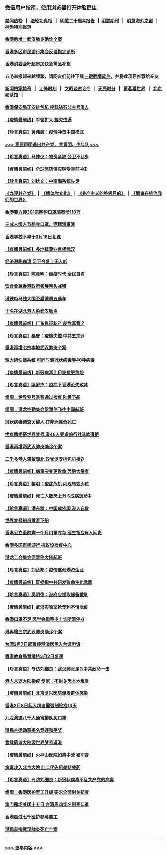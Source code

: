 ### [微信用户指南，使用浏览器打开体验更佳](https://github.com/gfw-breaker/banned-news1/blob/master/indexes/wechat-guide.md?t=0)
#### [禁闻热榜](热点新闻.md?t=0)  &nbsp;&nbsp;|&nbsp;&nbsp; [法轮功真相](https://github.com/gfw-breaker/truth/blob/master/README.md?t=0) &nbsp;&nbsp;|&nbsp;&nbsp; [明慧二十周年报告](https://github.com/gfw-breaker/mh-reports/blob/master/README.md?t=0) &nbsp;&nbsp;|&nbsp;&nbsp;[明慧期刊](https://github.com/gfw-breaker/mh-qikan) &nbsp;&nbsp;|&nbsp;&nbsp; [明慧海外之窗](https://github.com/gfw-breaker/mh-news/blob/master/README.md?t=0) &nbsp;&nbsp;|&nbsp;&nbsp; [神韵特别报道](https://github.com/gfw-breaker/mh-news/blob/master/shenyun.md?t=0)
#### [香港新增一武汉肺炎确诊个案](../pages/nsc415/n11874044.md?t=02172002) 
#### [香港多区市民游行集会反设指定诊所](../pages/nsc415/n11874017.md?t=02172002) 
#### [香港消委会吁超市加快急需品补货](../pages/nsc415/n11874003.md?t=02172002) 
#### 五毛举报越来越频繁，请网友们前往下载 [一键翻墙软件](https://github.com/gfw-breaker/ssr-accounts)，并将此项目推荐给亲友
#### [新闻拍案惊奇](https://github.com/gfw-breaker/banned-news1/blob/master/pages/link4.md) &nbsp;&nbsp;|&nbsp;&nbsp; [江峰时刻](https://github.com/gfw-breaker/banned-news1/blob/master/pages/link4.md) &nbsp;&nbsp;|&nbsp;&nbsp; [文昭谈古论今](https://github.com/gfw-breaker/banned-news1/blob/master/pages/link4.md) &nbsp;&nbsp;|&nbsp;&nbsp; [天亮时分](https://github.com/gfw-breaker/banned-news1/blob/master/pages/link4.md) &nbsp;&nbsp;|&nbsp;&nbsp; [萧茗看世界](https://github.com/gfw-breaker/banned-news1/blob/master/pages/link4.md) &nbsp;&nbsp;|&nbsp;&nbsp; [北京老茶馆](https://github.com/gfw-breaker/banned-news1/blob/master/pages/link4.md) &nbsp;&nbsp;|&nbsp;&nbsp; 
#### [香港保安局正安排包机 接载钻石公主号港人](../pages/nsc415/n11873932.md?t=02172002) 
#### [【疫情最前线】军管扩大 蝗灾进逼](../pages/nsc415/n11873780.md?t=02172002) 
#### [【珍言真语】黄伟豪：疫情冲击中国模式](../pages/nsc415/n11873482.md?t=02172002) 
#### [>>> 我要声明退出共产党、共青团、少年队 <<<](https://github.com/begood0513/goodnews/blob/master/quit/letter.md) 
#### [【珍言真语】马仲仪：物资紧缺 公卫不让步](../pages/nsc415/n11872315.md?t=02172002) 
#### [【疫情最前线】全球医药供应链受空前冲击](../pages/nsc415/n11869614.md?t=02172002) 
#### [【珍言真语】刘达文：中南海系统失灵](../pages/nsc415/n11869465.md?t=02172002) 
#### [《九评共产党》](https://github.com/begood0513/9ping.md/blob/master/README.md) &nbsp;|&nbsp; [《解体党文化》](../../../../jtdwh.md/blob/master/README.md)  &nbsp;|&nbsp; [《共产主义的终极目的》](../../../../gczydzjmd.md/blob/master/README.md) &nbsp;|&nbsp; [《魔鬼在统治我们的世界》](../../../../mgztzwmdsj.md/blob/master/README.md) 
#### [香港警方接301宗网购口罩骗案涉110万](../pages/nsc415/n11867572.md?t=02172002) 
#### [三成人情人节想收口罩、酒精消毒液](../pages/nsc415/n11867523.md?t=02172002) 
#### [香港学校不早于3月16日复课](../pages/nsc415/n11867498.md?t=02172002) 
#### [【疫情最前线】多地殡葬业急援武汉](../pages/nsc415/n11866914.md?t=02172002) 
#### [经济濒临崩溃 习下令复工无人听](../pages/nsc415/n11867269.md?t=02172002) 
#### [【珍言真语】陈竟明：瘟疫时代 全民自救](../pages/nsc415/n11866765.md?t=02172002) 
#### [饮食业冀香港政府领展带头减租](../pages/nsc415/n11864876.md?t=02172002) 
#### [港铁屯马线大围至启德周五通车](../pages/nsc415/n11864842.md?t=02172002) 
#### [十名在湖北港人染武汉肺炎](../pages/nsc415/n11864807.md?t=02172002) 
#### [【疫情最前线】广东急征私产 趁危军管？](../pages/nsc415/n11864205.md?t=02172002) 
#### [【珍言真语】桑普：疫情失控 中共五宗罪](../pages/nsc415/n11864157.md?t=02172002) 
#### [香港再增七宗本地武汉肺炎个案](../pages/nsc415/n11862405.md?t=02172002) 
#### [理大研快筛系统 可同时测冠状病毒等40种病毒](../pages/nsc415/n11862376.md?t=02172002) 
#### [【疫情最前线】新冠病毒比伊波拉更危险](../pages/nsc415/n11862199.md?t=02172002) 
#### [【珍言真语】梁家杰：疫症下香港沦失败城](../pages/nsc415/n11861588.md?t=02172002) 
#### [组图：世界梦号乘客通过检疫 陆续下船](../pages/nsc415/n11858302.md?t=02172002) 
#### [组图：港龙空勤集会促暂停飞往中国航班](../pages/nsc415/n11858190.md?t=02172002) 
#### [冠状病毒调查关键人 在非洲离奇死亡](../pages/nsc415/n11859798.md?t=02172002) 
#### [忧疫情拒搭世界梦号 港46人要求旅行社退款遭拒](../pages/nsc415/n11859849.md?t=02172002) 
#### [香港再增两武汉肺炎确诊个案](../pages/nsc415/n11859833.md?t=02172002) 
#### [二千多港人滞留湖北 政党促安排包机接送](../pages/nsc415/n11859831.md?t=02172002) 
#### [【疫情最前线】病毒突变更致命 恐酿大瘟疫](../pages/nsc415/n11859604.md?t=02172002) 
#### [【珍言真语】黎明：疫症危机 闪现转变火花](../pages/nsc415/n11859199.md?t=02172002) 
#### [【疫情最前线】死亡人数恐上万 6成病逝家中](../pages/nsc415/n11856687.md?t=02172002) 
#### [【珍言真语】潘东凯：中国成疫国 港人自救](../pages/nsc415/n11856962.md?t=02172002) 
#### [世界梦号船员乘客下船](../pages/nsc415/n11856883.md?t=02172002) 
#### [香港公立医院剩一个月口罩库存 医生指应有人问责](../pages/nsc415/n11856875.md?t=02172002) 
#### [香港多区市民游行 抗议设检疫中心](../pages/nsc415/n11856866.md?t=02172002) 
#### [港龙工会集会促暂停大陆航班](../pages/nsc415/n11856840.md?t=02172002) 
#### [【珍言真语】刘达邦：疫情重创港资企业](../pages/nsc415/n11854274.md?t=02172002) 
#### [【疫情最前线】证据指中共研发致命生化武器](../pages/nsc415/n11853087.md?t=02172002) 
#### [【珍言真语】吴明德：港府应提取储备救急](../pages/nsc415/n11852734.md?t=02172002) 
#### [【疫情最前线】武汉实验室抢专利不慎泄密](../pages/nsc415/n11850310.md?t=02172002) 
#### [香港口罩不足 医学会指至少十诊所暂停业](../pages/nsc415/n11850301.md?t=02172002) 
#### [港再增三宗武汉肺炎确诊个案](../pages/nsc415/n11850328.md?t=02172002) 
#### [台湾2月7日起暂停港澳居民入台证申请](../pages/nsc415/n11850304.md?t=02172002) 
#### [香港教育局暂维持3月2日复课](../pages/nsc415/n11850260.md?t=02172002) 
#### [【珍言真语】专访刘细良：武汉肺炎是对中共致命一击](../pages/nsc415/n11849934.md?t=02172002) 
#### [港人未返大陆染疫 专家：不封关恐本地爆发](../pages/nsc415/n11848021.md?t=02172002) 
#### [【疫情最前线】北京复兴医院爆发群体感染](../pages/nsc415/n11847626.md?t=02172002) 
#### [香港2月8日起入境者需强制检疫14天](../pages/nsc415/n11847658.md?t=02172002) 
#### [九龙湾逾八千人通宵排队买口罩](../pages/nsc415/n11847647.md?t=02172002) 
#### [港民主运动获提名竞逐和平奖](../pages/nsc415/n11847633.md?t=02172002) 
#### [曾载确诊大陆客世界梦号返港](../pages/nsc415/n11847608.md?t=02172002) 
#### [【疫情最前线】火神山医院如集中营 被军管](../pages/nsc415/n11847524.md?t=02172002) 
#### [病毒攻入北京大院 红二代先用美特效药](../pages/nsc415/n11847427.md?t=02172002) 
#### [【珍言真语】专访刘细良：新冠状病毒不及共产党的病毒](../pages/nsc415/n11847164.md?t=02172002) 
#### [组图：香港医护罢工升级 要求全面封关抗疫](../pages/nsc415/n11844107.md?t=02172002) 
#### [澳门赌场关闭十五日 台湾周四实名制买口罩](../pages/nsc415/n11845083.md?t=02172002) 
#### [香港超过七千医护参与罢工](../pages/nsc415/n11845051.md?t=02172002) 
#### [港现首宗武汉肺炎死亡个案](../pages/nsc415/n11844998.md?t=02172002) 

----
#### [ >>> 更早内容 <<< ](../indexes/nsc415-earlier.md)
